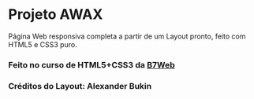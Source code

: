 # Projeto AWAX

Página Web responsiva completa a partir de um Layout pronto, feito com HTML5 e CSS3 puro.

### Feito no curso de HTML5+CSS3 da [B7Web][1]
### Créditos do Layout: Alexander Bukin

[1]:https://b7web.com.br/home/
